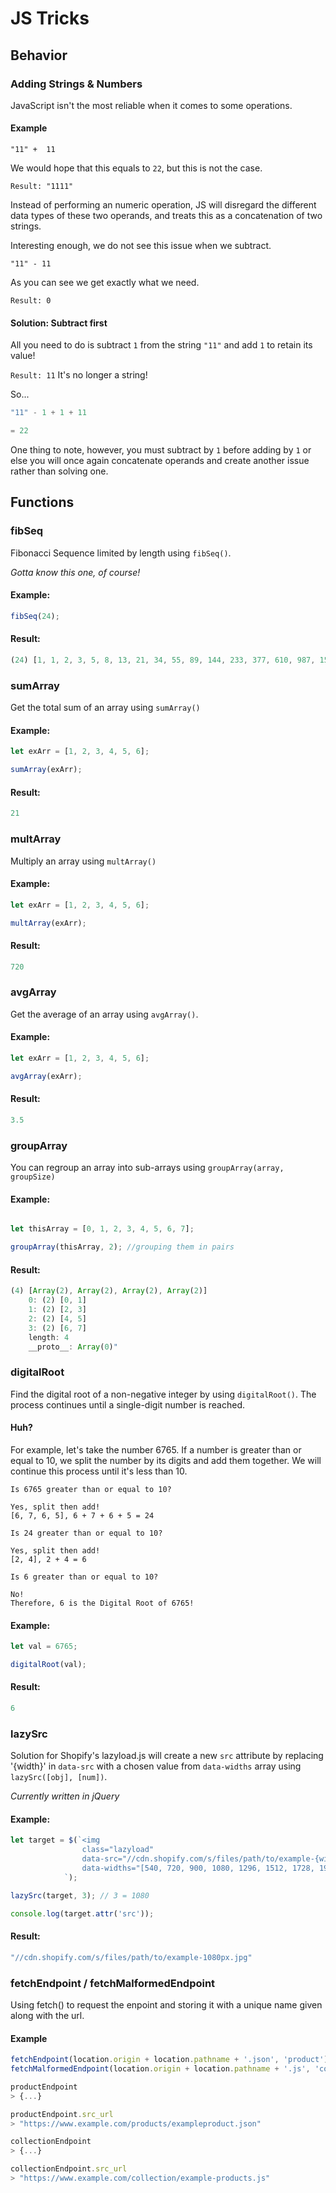 # JS Tricks

## Behavior

### Adding Strings & Numbers

JavaScript isn't the most reliable when it comes to some operations. 

#### Example

`
"11" +  11
`

We would hope that this equals to `22`, but this is not the case. 

`Result: "1111"`

Instead of performing an numeric operation, JS will disregard the different data types of these two operands, and treats this as a concatenation of two strings.

Interesting enough, we do not see this issue when we subtract.

`"11" - 11`

As you can see we get exactly what we need.

`Result: 0`

#### Solution: Subtract first

All you need to do is subtract `1` from the string `"11"` and add `1` to retain its value!

`Result: 11` It's no longer a string!

So...

```js
"11" - 1 + 1 + 11

= 22
```

One thing to note, however, you must subtract by `1` before adding by `1` or else you will once again concatenate operands and create another issue rather than solving one.

## Functions

### fibSeq

Fibonacci Sequence limited by length using `fibSeq()`. 

*Gotta know this one, of course!*

#### Example:
```js
fibSeq(24);
```
#### Result:
```js
(24) [1, 1, 2, 3, 5, 8, 13, 21, 34, 55, 89, 144, 233, 377, 610, 987, 1597, 2584, 4181, 6765, 10946, 17711, 28657, 46368]
```
### sumArray

Get the total sum of an array using `sumArray()`

#### Example:
``` js
let exArr = [1, 2, 3, 4, 5, 6];

sumArray(exArr);
```

#### Result:
```js
21
```

### multArray
Multiply an array using `multArray()`

#### Example:
``` js
let exArr = [1, 2, 3, 4, 5, 6];

multArray(exArr);
```

#### Result:
```js
720
```
### avgArray

Get the average of an array using `avgArray()`.

#### Example:
``` js
let exArr = [1, 2, 3, 4, 5, 6];

avgArray(exArr);
```

#### Result:
```js
3.5
```
### groupArray

You can regroup an array into sub-arrays using `groupArray(array, groupSize)`

#### Example:
```js

let thisArray = [0, 1, 2, 3, 4, 5, 6, 7];

groupArray(thisArray, 2); //grouping them in pairs
```
#### Result:
```js
(4) [Array(2), Array(2), Array(2), Array(2)]
    0: (2) [0, 1]
    1: (2) [2, 3]
    2: (2) [4, 5]
    3: (2) [6, 7]
    length: 4
    __proto__: Array(0)"
```

### digitalRoot

Find the digital root of a non-negative integer by using `digitalRoot()`. The process continues until a single-digit number is reached. 

#### Huh? 

For example, let's take the number 6765. If a number is greater than or equal to 10, we split the number by its digits and add them together. We will continue this process until it's less than 10.

```
Is 6765 greater than or equal to 10? 

Yes, split then add! 
[6, 7, 6, 5], 6 + 7 + 6 + 5 = 24

Is 24 greater than or equal to 10? 

Yes, split then add!
[2, 4], 2 + 4 = 6

Is 6 greater than or equal to 10?

No! 
Therefore, 6 is the Digital Root of 6765!
```
#### Example:
```js
let val = 6765;

digitalRoot(val);
```

#### Result: 

```js
6
```
### lazySrc

Solution for Shopify's lazyload.js will create a new `src` attribute by replacing '{width}' in `data-src` with a chosen value from `data-widths` array using `lazySrc([obj], [num])`.

*Currently written in jQuery*

#### Example:
``` js
let target = $(`<img 
                class="lazyload" 
                data-src="//cdn.shopify.com/s/files/path/to/example-{width}px.jpg" 
                data-widths="[540, 720, 900, 1080, 1296, 1512, 1728, 1944, 2048, 4472]">
            `); 

lazySrc(target, 3); // 3 = 1080

console.log(target.attr('src'));
```
#### Result:
```js
"//cdn.shopify.com/s/files/path/to/example-1080px.jpg"
```

### fetchEndpoint / fetchMalformedEndpoint

Using fetch() to request the enpoint and storing it with a unique name given along with the url.

#### Example 

```js
fetchEndpoint(location.origin + location.pathname + '.json', 'product');
fetchMalformedEndpoint(location.origin + location.pathname + '.js', 'collection');

productEndpoint
> {...}

productEndpoint.src_url
> "https://www.example.com/products/exampleproduct.json"

collectionEndpoint
> {...}

collectionEndpoint.src_url
> "https://www.example.com/collection/example-products.js"
```
